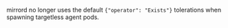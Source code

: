 mirrord no longer uses the default `{"operator": "Exists"}` tolerations when spawning targetless agent pods.
